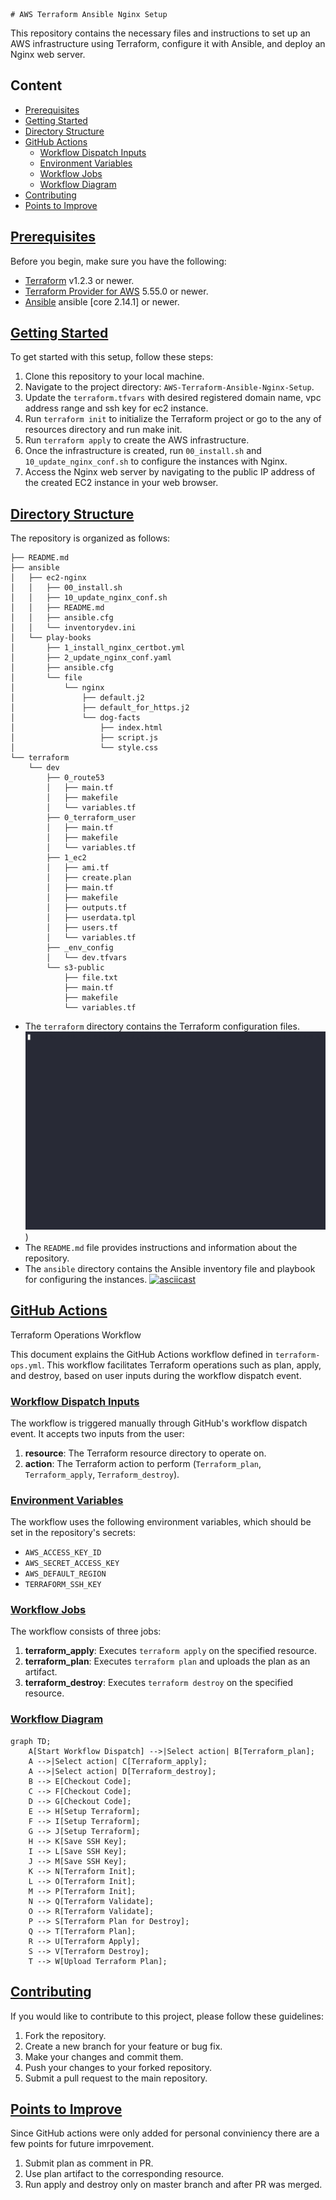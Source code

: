     # AWS Terraform Ansible Nginx Setup

This repository contains the necessary files and instructions to set up an AWS infrastructure using Terraform, configure it with Ansible, and deploy an Nginx web server.

## Content

- [Prerequisites](#prerequisites)
- [Getting Started](#getting-started)
- [Directory Structure](#directory-structure)
- [GitHub Actions](#github-actions)
  - [Workflow Dispatch Inputs](#workflow-dispatch-inputs)
  - [Environment Variables](#environment-variables)
  - [Workflow Jobs](#workflow-jobs)
  - [Workflow Diagram](#workflow-diagram)
- [Contributing](#contributing)
- [Points to Improve](#points-to-improve)

## [Prerequisites](#prerequisites)

Before you begin, make sure you have the following:

- [Terraform](https://www.terraform.io/downloads.html) v1.2.3 or newer.
- [Terraform Provider for AWS](https://www.terraform.io/docs/providers/aws/index.html) 5.55.0 or newer.
- [Ansible](https://docs.ansible.com/ansible/latest/installation_guide/intro_installation.html) ansible [core 2.14.1] or newer.


## [Getting Started](#getting-started)

To get started with this setup, follow these steps:

1. Clone this repository to your local machine.
2. Navigate to the project directory: `AWS-Terraform-Ansible-Nginx-Setup`.
3. Update the `terraform.tfvars` with desired registered domain name, vpc address range and ssh key for ec2 instance.
4. Run `terraform init` to initialize the Terraform project or go to the any of resources directory and run make init.
5. Run `terraform apply` to create the AWS infrastructure.
6. Once the infrastructure is created, run `00_install.sh` and `10_update_nginx_conf.sh` to configure the instances with Nginx.
7. Access the Nginx web server by navigating to the public IP address of the created EC2 instance in your web browser.

## [Directory Structure](#directory-structure)

The repository is organized as follows:

```
├── README.md
├── ansible
│   ├── ec2-nginx
│   │   ├── 00_install.sh
│   │   ├── 10_update_nginx_conf.sh
│   │   ├── README.md
│   │   ├── ansible.cfg
│   │   └── inventorydev.ini
│   └── play-books
│       ├── 1_install_nginx_certbot.yml
│       ├── 2_update_nginx_conf.yaml
│       ├── ansible.cfg
│       └── file
│           └── nginx
│               ├── default.j2
│               ├── default_for_https.j2
│               └── dog-facts
│                   ├── index.html
│                   ├── script.js
│                   └── style.css
└── terraform
    └── dev
        ├── 0_route53
        │   ├── main.tf
        │   ├── makefile
        │   └── variables.tf
        ├── 0_terraform_user
        │   ├── main.tf
        │   ├── makefile
        │   └── variables.tf
        ├── 1_ec2
        │   ├── ami.tf
        │   ├── create.plan
        │   ├── main.tf
        │   ├── makefile
        │   ├── outputs.tf
        │   ├── userdata.tpl
        │   ├── users.tf
        │   └── variables.tf
        ├── _env_config
        │   └── dev.tfvars
        └── s3-public
            ├── file.txt
            ├── main.tf
            ├── makefile
            └── variables.tf
```


- The `terraform` directory contains the Terraform configuration files.
[![asciicast](./images/nginx_aws_terraform.gif)](https://asciinema.org/a/666740))
- The `README.md` file provides instructions and information about the repository.
- The `ansible` directory contains the Ansible inventory file and playbook for configuring the instances.
[![asciicast](./images/configure_nginx_ansible.gif)](https://asciinema.org/a/666741)




## [GitHub Actions](#github-actions)

 Terraform Operations Workflow

This document explains the GitHub Actions workflow defined in `terraform-ops.yml`. This workflow facilitates Terraform operations such as plan, apply, and destroy, based on user inputs during the workflow dispatch event.

### [Workflow Dispatch Inputs](#workflow-dispatch-inputs)

The workflow is triggered manually through GitHub's workflow dispatch event. It accepts two inputs from the user:

1. **resource**: The Terraform resource directory to operate on.
2. **action**: The Terraform action to perform (`Terraform_plan`, `Terraform_apply`, `Terraform_destroy`).

### [Environment Variables](#environment-variables)

The workflow uses the following environment variables, which should be set in the repository's secrets:

- `AWS_ACCESS_KEY_ID`
- `AWS_SECRET_ACCESS_KEY`
- `AWS_DEFAULT_REGION`
- `TERRAFORM_SSH_KEY`

### [Workflow Jobs](#workflow-jobs)

The workflow consists of three jobs:

1. **terraform_apply**: Executes `terraform apply` on the specified resource.
2. **terraform_plan**: Executes `terraform plan` and uploads the plan as an artifact.
3. **terraform_destroy**: Executes `terraform destroy` on the specified resource.

### [Workflow Diagram](#workflow-diagram)

```mermaid
graph TD;
    A[Start Workflow Dispatch] -->|Select action| B[Terraform_plan];
    A -->|Select action| C[Terraform_apply];
    A -->|Select action| D[Terraform_destroy];
    B --> E[Checkout Code];
    C --> F[Checkout Code];
    D --> G[Checkout Code];
    E --> H[Setup Terraform];
    F --> I[Setup Terraform];
    G --> J[Setup Terraform];
    H --> K[Save SSH Key];
    I --> L[Save SSH Key];
    J --> M[Save SSH Key];
    K --> N[Terraform Init];
    L --> O[Terraform Init];
    M --> P[Terraform Init];
    N --> Q[Terraform Validate];
    O --> R[Terraform Validate];
    P --> S[Terraform Plan for Destroy];
    Q --> T[Terraform Plan];
    R --> U[Terraform Apply];
    S --> V[Terraform Destroy];
    T --> W[Upload Terraform Plan];
```

## [Contributing](#contributing)

If you would like to contribute to this project, please follow these guidelines:

1. Fork the repository.
2. Create a new branch for your feature or bug fix.
3. Make your changes and commit them.
4. Push your changes to your forked repository.
5. Submit a pull request to the main repository.


## [Points to Improve](#points-to-improve)

Since GitHub actions were only added for personal conviniency there are a few points for future imrpovement.

1. Submit plan as comment in PR.
2. Use plan artifact to the corresponding resource.
3. Run apply and destroy only on master branch and after PR was merged.